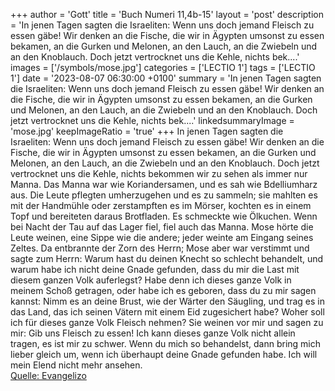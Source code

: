 +++
author = 'Gott'
title = 'Buch Numeri 11,4b-15'
layout = 'post'
description = 'In jenen Tagen sagten die Israeliten: Wenn uns doch jemand Fleisch zu essen gäbe! Wir denken an die Fische, die wir in Ägypten umsonst zu essen bekamen, an die Gurken und Melonen, an den Lauch, an die Zwiebeln und an den Knoblauch. Doch jetzt vertrocknet uns die Kehle, nichts bek....'
images = ['/symbols/mose.jpg']
categories = ['LECTIO 1']
tags = ['LECTIO 1']
date = '2023-08-07 06:30:00 +0100'
summary = 'In jenen Tagen sagten die Israeliten: Wenn uns doch jemand Fleisch zu essen gäbe! Wir denken an die Fische, die wir in Ägypten umsonst zu essen bekamen, an die Gurken und Melonen, an den Lauch, an die Zwiebeln und an den Knoblauch. Doch jetzt vertrocknet uns die Kehle, nichts bek....'
linkedsummaryImage = 'mose.jpg'
keepImageRatio = 'true'
+++
In jenen Tagen sagten die Israeliten: Wenn uns doch jemand Fleisch zu essen gäbe!
Wir denken an die Fische, die wir in Ägypten umsonst zu essen bekamen, an die Gurken und Melonen, an den Lauch, an die Zwiebeln und an den Knoblauch.
Doch jetzt vertrocknet uns die Kehle, nichts bekommen wir zu sehen als immer nur Manna.<!--more-->
Das Manna war wie Koriandersamen, und es sah wie Bdelliumharz aus.
Die Leute pflegten umherzugehen und es zu sammeln; sie mahlten es mit der Handmühle oder zerstampften es im Mörser, kochten es in einem Topf und bereiteten daraus Brotfladen. Es schmeckte wie Ölkuchen.
Wenn bei Nacht der Tau auf das Lager fiel, fiel auch das Manna.
Mose hörte die Leute weinen, eine Sippe wie die andere; jeder weinte am Eingang seines Zeltes. Da entbrannte der Zorn des Herrn; Mose aber war verstimmt
und sagte zum Herrn: Warum hast du deinen Knecht so schlecht behandelt, und warum habe ich nicht deine Gnade gefunden, dass du mir die Last mit diesem ganzen Volk auferlegst?
Habe denn ich dieses ganze Volk in meinem Schoß getragen, oder habe ich es geboren, dass du zu mir sagen kannst: Nimm es an deine Brust, wie der Wärter den Säugling, und trag es in das Land, das ich seinen Vätern mit einem Eid zugesichert habe?
Woher soll ich für dieses ganze Volk Fleisch nehmen? Sie weinen vor mir und sagen zu mir: Gib uns Fleisch zu essen!
Ich kann dieses ganze Volk nicht allein tragen, es ist mir zu schwer.
Wenn du mich so behandelst, dann bring mich lieber gleich um, wenn ich überhaupt deine Gnade gefunden habe. Ich will mein Elend nicht mehr ansehen.<br> [Quelle: Evangelizo](https://evangeliumtagfuertag.org/DE/gospel)